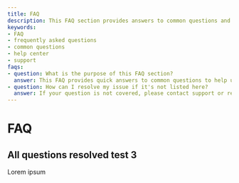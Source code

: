 ```yaml
---
title: FAQ
description: This FAQ section provides answers to common questions and resolves typical doubts. Find quick solutions to your inquiries here.
keywords:
- FAQ
- frequently asked questions
- common questions
- help center
- support
faqs:
- question: What is the purpose of this FAQ section?
  answer: This FAQ provides quick answers to common questions to help users find information efficiently.
- question: How can I resolve my issue if it's not listed here?
  answer: If your question is not covered, please contact support or refer to the help center for further assistance.
---
```

# FAQ

## All questions resolved test 3

Lorem ipsum
